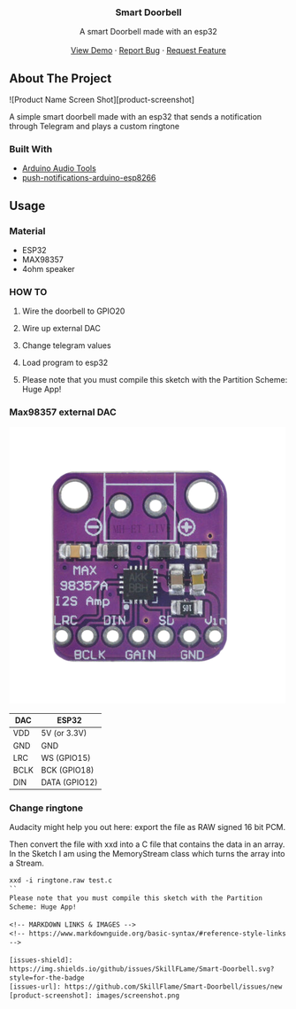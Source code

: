 <!-- Improved compatibility of back to top link: See: https://github.com/othneildrew/Best-README-Template/pull/73 -->
<a name="readme-top"></a>
<!--
*** Thanks for checking out the Best-README-Template. If you have a suggestion
*** that would make this better, please fork the repo and create a pull request
*** or simply open an issue with the tag "enhancement".
*** Don't forget to give the project a star!
*** Thanks again! Now go create something AMAZING! :D
-->



<!-- PROJECT LOGO -->

<h3 align="center">Smart Doorbell</h3>

  <p align="center">
    A smart Doorbell made with an esp32
    <br />
    <br />
    <a href="#about-the-project">View Demo</a>
    ·
    <a href="https://github.com/SkillFlame/Smart-Doorbell/issues/new">Report Bug</a>
    ·
    <a href="https://github.com/SkillFlame/Smart-Doorbell/issues/new">Request Feature</a>
  </p>
</div>



<!-- ABOUT THE PROJECT -->
## About The Project

![Product Name Screen Shot][product-screenshot]

A simple smart doorbell made with an esp32 that sends a notification through Telegram and plays a custom ringtone

### Built With

* [Arduino Audio Tools](https://github.com/pschatzmann/arduino-audio-tools)
* [push-notifications-arduino-esp8266](https://github.com/witnessmenow/push-notifications-arduino-esp8266)

## Usage 

### Material

* ESP32
* MAX98357
* 4ohm speaker

### HOW TO

1. Wire the doorbell to GPIO20

1. Wire up external DAC

1. Change telegram values

1. Load program to esp32

  1. Please note that you must compile this sketch with the Partition Scheme: Huge App!

### Max98357 external DAC

![DAC](images/dac.png)

DAC  |	ESP32
-----|----------------
VDD  |	5V (or 3.3V)
GND  |	GND
LRC  |	WS (GPIO15)
BCLK |	BCK (GPIO18)
DIN  |	DATA (GPIO12)

### Change ringtone

Audacity might help you out here: export the file as RAW signed 16 bit PCM.

Then convert the file with xxd into a C file that contains the data in an array. In the Sketch I am using the MemoryStream class which turns the array into a Stream.
``` code
xxd -i ringtone.raw test.c
``
Please note that you must compile this sketch with the Partition Scheme: Huge App!

<!-- MARKDOWN LINKS & IMAGES -->
<!-- https://www.markdownguide.org/basic-syntax/#reference-style-links -->

[issues-shield]: https://img.shields.io/github/issues/SkillFLame/Smart-Doorbell.svg?style=for-the-badge
[issues-url]: https://github.com/SkillFlame/Smart-Doorbell/issues/new
[product-screenshot]: images/screenshot.png

